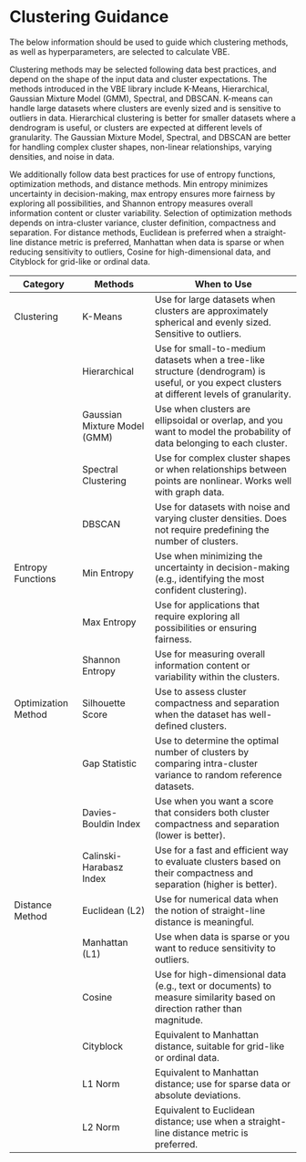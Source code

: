 # Clustering Guidance
The below information should be used to guide which clustering methods, as well as hyperparameters, are selected to calculate VBE.

Clustering methods may be selected following data best practices, and depend on the shape of the input data and cluster expectations. The methods introduced in the VBE library include K-Means, Hierarchical, Gaussian Mixture Model (GMM), Spectral, and DBSCAN. K-means can handle large datasets where clusters are evenly sized and is sensitive to outliers in data. Hierarchical clustering is better for smaller datasets where a dendrogram is useful, or clusters are expected at different levels of granularity. The Gaussian Mixture Model, Spectral, and DBSCAN are better for handling complex cluster shapes, non-linear relationships, varying densities, and noise in data. 

We additionally follow data best practices for use of entropy functions, optimization methods, and distance methods. Min entropy minimizes uncertainty in decision-making, max entropy ensures more fairness by exploring all possibilities, and Shannon entropy measures overall information content or cluster variability. Selection of optimization methods depends on intra-cluster variance, cluster definition, compactness and separation. For distance methods, Euclidean is preferred when a straight-line distance metric is preferred, Manhattan when data is sparse or when reducing sensitivity to outliers, Cosine for high-dimensional data, and Cityblock for grid-like or ordinal data.

| Category | Methods | When to Use |
|----------|----------|-------------|
| Clustering | K-Means | Use for large datasets when clusters are approximately spherical and evenly sized. Sensitive to outliers. |
| | Hierarchical | Use for small-to-medium datasets when a tree-like structure (dendrogram) is useful, or you expect clusters at different levels of granularity. |
| | Gaussian Mixture Model (GMM) | Use when clusters are ellipsoidal or overlap, and you want to model the probability of data belonging to each cluster. |
| | Spectral Clustering | Use for complex cluster shapes or when relationships between points are nonlinear. Works well with graph data. |
| | DBSCAN | Use for datasets with noise and varying cluster densities. Does not require predefining the number of clusters. |
| Entropy Functions | Min Entropy | Use when minimizing the uncertainty in decision-making (e.g., identifying the most confident clustering). |
| | Max Entropy | Use for applications that require exploring all possibilities or ensuring fairness. |
| | Shannon Entropy | Use for measuring overall information content or variability within the clusters. |
| Optimization Method | Silhouette Score | Use to assess cluster compactness and separation when the dataset has well-defined clusters. |
| | Gap Statistic | Use to determine the optimal number of clusters by comparing intra-cluster variance to random reference datasets. |
| | Davies-Bouldin Index | Use when you want a score that considers both cluster compactness and separation (lower is better). |
| | Calinski-Harabasz Index | Use for a fast and efficient way to evaluate clusters based on their compactness and separation (higher is better). |
| Distance Method | Euclidean (L2) | Use for numerical data when the notion of straight-line distance is meaningful. |
| | Manhattan (L1) | Use when data is sparse or you want to reduce sensitivity to outliers. |
| | Cosine | Use for high-dimensional data (e.g., text or documents) to measure similarity based on direction rather than magnitude. |
| | Cityblock | Equivalent to Manhattan distance, suitable for grid-like or ordinal data. |
| | L1 Norm | Equivalent to Manhattan distance; use for sparse data or absolute deviations. |
| | L2 Norm | Equivalent to Euclidean distance; use when a straight-line distance metric is preferred. |